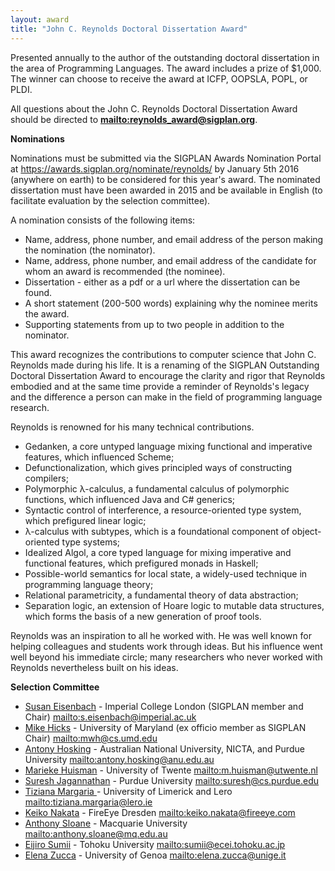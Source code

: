```yaml
---
layout: award
title: "John C. Reynolds Doctoral Dissertation Award"
---
```


Presented annually to the author of the outstanding doctoral
dissertation in the area of Programming Languages. The award includes
a prize of $1,000. The winner can choose to receive the award at ICFP,
OOPSLA, POPL, or PLDI.

All questions about the John C. Reynolds Doctoral Dissertation Award should be directed to
**<mailto:reynolds_award@sigplan.org>**.

**Nominations**

Nominations must be submitted via the SIGPLAN Awards Nomination Portal
at <https://awards.sigplan.org/nominate/reynolds/> by January 5th 2016
(anywhere on earth) to be considered for this year's award. The
nominated dissertation must have been awarded in 2015 and be available
in English (to facilitate evaluation by the selection committee).

A nomination consists of the following items:

 *  Name, address, phone number, and email address of the person making the nomination (the nominator).
 *  Name, address, phone number, and email address of the candidate for whom an award is recommended (the nominee).
 *  Dissertation - either as a pdf or a url where the dissertation can be found.
 *  A short statement (200-500 words) explaining why the nominee merits the award.
 *  Supporting statements from up to two people in addition to the nominator.

This award recognizes the contributions to computer science that John
C. Reynolds made during his life. It is a renaming of the SIGPLAN
Outstanding Doctoral Dissertation Award to encourage the clarity and
rigor that Reynolds embodied and at the same time provide a reminder
of Reynolds's legacy and the difference a person can make in the field
of programming language research.

Reynolds is renowned for his many technical contributions.

 * Gedanken, a core untyped language mixing functional and imperative features, which influenced Scheme;
 * Defunctionalization, which gives principled ways of constructing compilers;
 * Polymorphic λ-calculus, a fundamental calculus of polymorphic functions, which influenced Java and C# generics;
 * Syntactic control of interference, a resource-oriented type system, which prefigured linear logic;
 * λ-calculus with subtypes, which is a foundational component of object-oriented type systems;
 * Idealized Algol, a core typed language for mixing imperative and functional features, which prefigured monads in Haskell;
 * Possible-world semantics for local state, a widely-used technique in programming language theory;
 * Relational parametricity, a fundamental theory of data abstraction;
 * Separation logic, an extension of Hoare logic to mutable data structures, which forms the basis of a new generation of proof tools.

Reynolds was an inspiration to all he worked with. He was well known
for helping colleagues and students work through ideas. But his
influence went well beyond his immediate circle; many researchers who
never worked with Reynolds nevertheless built on his ideas.


**Selection Committee**

 * [Susan Eisenbach](http://www.imperial.ac.uk/people/s.eisenbach) - Imperial College London (SIGPLAN member and Chair) <mailto:s.eisenbach@imperial.ac.uk>
 * [Mike Hicks](http://www.cs.umd.edu/~mwh/) - University of Maryland (ex officio member as SIGPLAN Chair) <mailto:mwh@cs.umd.edu>
 * [Antony Hosking](http://hosking.github.io) - Australian National University, NICTA, and Purdue University <mailto:antony.hosking@anu.edu.au>
 * [Marieke Huisman](http://wwwhome.ewi.utwente.nl/~marieke/) - University of Twente <mailto:m.huisman@utwente.nl>
 * [Suresh Jagannathan](http://www.cs.purdue.edu/homes/suresh/) - Purdue University <mailto:suresh@cs.purdue.edu>
 * [Tiziana Margaria ](http://www.lero.ie/people/tizianamargaria) - University of Limerick and Lero <mailto:tiziana.margaria@lero.ie>
 * [Keiko Nakata](http://cs.ioc.ee/~keiko/) - FireEye Dresden <mailto:keiko.nakata@fireeye.com>
 * [Anthony Sloane](https://www.comp.mq.edu.au/~asloane) - Macquarie University <mailto:anthony.sloane@mq.edu.au>
 * [Eijiro Sumii](http://www.kb.ecei.tohoku.ac.jp/~sumii/) - Tohoku University <mailto:sumii@ecei.tohoku.ac.jp>
 * [Elena Zucca](http://www.disi.unige.it/person/ZuccaE/) - University of Genoa <mailto:elena.zucca@unige.it>
